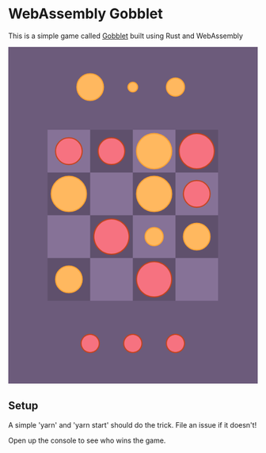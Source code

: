 # WebAssembly Gobblet

This is a simple game called [Gobblet](https://en.wikipedia.org/wiki/Gobblet) built using Rust and WebAssembly

![preview](./preview.png)

## Setup

A simple 'yarn' and 'yarn start' should do the trick. File an issue if it doesn't!

Open up the console to see who wins the game. 

